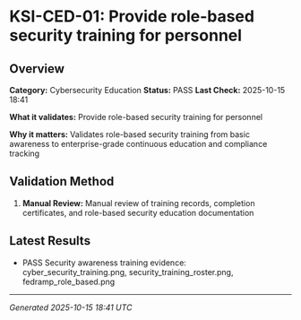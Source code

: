 # KSI-CED-01: Provide role-based security training for personnel

## Overview

**Category:** Cybersecurity Education
**Status:** PASS
**Last Check:** 2025-10-15 18:41

**What it validates:** Provide role-based security training for personnel

**Why it matters:** Validates role-based security training from basic awareness to enterprise-grade continuous education and compliance tracking

## Validation Method

1. **Manual Review:** Manual review of training records, completion certificates, and role-based security education documentation

## Latest Results

- PASS Security awareness training evidence: cyber_security_training.png, security_training_roster.png, fedramp_role_based.png

---
*Generated 2025-10-15 18:41 UTC*